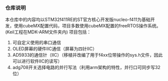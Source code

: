 ### 仓库说明
本仓库中的内容均以STM32f411RE的ST官方核心开发版nucleo-f411为基础开发，使用cubeMX配置代码，项目多数使用cubeMX配置的freeRTOS操作系统。(Keil工程在MDK-ARM文件夹内)
项目包括：
1. 可自定义使用的串口通信
2. OLED屏幕的硬件IIC通信（屏幕为四针IIC）
3. AD5933的通信针（IIC）（移植并改编了用于f4xx位带操作的sys.h文件，因此可以进行软件IIC的读写）
4. adg708开关选择电路的并行写法（利用arm架构的特性，并行口可同步写32位）
